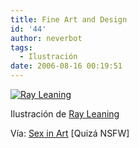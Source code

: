 ```yaml
---
title: Fine Art and Design
id: '44'
author: neverbot
tags:
  - Ilustración
date: 2006-08-16 00:19:51
---
```


[![Ray Leaning](./RayLeaning.jpg "Ray Leaning")](./RayLeaning.jpg "RayLeaning.jpg")

Ilustración de [Ray Leaning](http://www.leaning.co.uk/)

Vía: [Sex in Art](http://www.sexinart.net/2006/08/12/ray-leaning/) \[Quizá NSFW\]